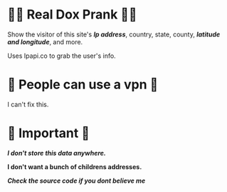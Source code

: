 # 😵‍💫 Real Dox Prank 😵‍💫
Show the visitor of this site's ***Ip address***, country, state, county, ***latitude and longitude***, and more.

Uses Ipapi.co to grab the user's info.

 # 🥸 People can use a vpn 🥸
 
I can't fix this.

# 🤩 Important 🤩

***I don't store this data anywhere.***

**I don't want a bunch of childrens addresses.**

***Check the source code if you dont believe me***
